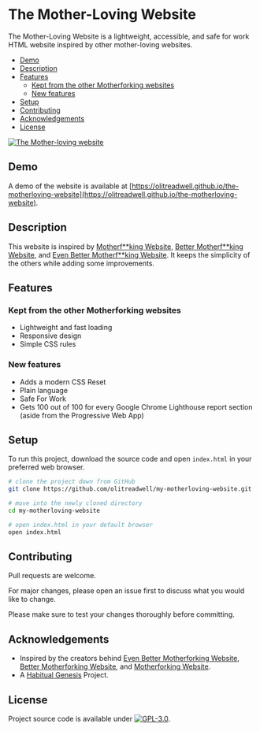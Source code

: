 # The Mother-Loving Website

The Mother-Loving Website is a lightweight, accessible, and safe for work HTML website inspired by other mother-loving websites.

- [Demo](#demo)
- [Description](#description)
- [Features](#features)
  - [Kept from the other Motherforking websites](#kept-from-the-other-motherforking-websites)
  - [New features](#new-features)
- [Setup](#setup)
- [Contributing](#contributing)
- [Acknowledgements](#acknowledgements)
- [License](#license)

[![The Mother-loving website](https://github.com/olitreadwell/the-motherloving-website/assets/3107864/149b464e-2377-4f66-a546-21bf4ff49a6a)](https://olitreadwell.github.io/the-motherloving-website)

## Demo

A demo of the website is available at [https://olitreadwell.github.io/the-motherloving-website](https://olitreadwell.github.io/the-motherloving-website).

## Description

This website is inspired by [Motherf\*\*king Website](https://motherfuckingwebsite.com), [Better Motherf\*\*king Website](http://bettermotherfuckingwebsite.com), and [Even Better Motherf\*\*king Website](https://evenbettermotherfucking.website/). It keeps the simplicity of the others while adding some improvements.

## Features

### Kept from the other Motherforking websites

- Lightweight and fast loading
- Responsive design
- Simple CSS rules

### New features

- Adds a modern CSS Reset
- Plain language
- Safe For Work
- Gets 100 out of 100 for every Google Chrome Lighthouse report section (aside from the Progressive Web App)

## Setup

To run this project, download the source code and open `index.html` in your preferred web browser.

```bash
# clone the project down from GitHub
git clone https://github.com/olitreadwell/my-motherloving-website.git

# move into the newly cloned directory
cd my-motherloving-website

# open index.html in your default browser
open index.html
```

## Contributing

Pull requests are welcome.

For major changes, please open an issue first to discuss what you would like to change.

Please make sure to test your changes thoroughly before committing.

## Acknowledgements

- Inspired by the creators behind [Even Better Motherforking Website](https://evenbettermotherfucking.website), [Better Motherforking Website](http://bettermotherfuckingwebsite.com), and [Motherforking Website](https://motherfuckingwebsite.com).
- A [Habitual Genesis](https://habitualgenesis.com) Project.

## License

Project source code is available under [![GPL-3.0](https://img.shields.io/github/license/olitreadwell/my-motherloving-website.svg)](https://github.com/olitreadwell/my-motherloving-website/blob/master/LICENSE).
